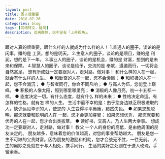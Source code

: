 ```yaml
---
layout: post
title: 圈子很重要
date: 2018-07-26
categories: blog
tags: [网络转文，格局]
description: 远离群体，说不定有「上帝视角」。
---
```

跟对人真的很重要，跟什么样的人就成为什么样的人！
1.普通人的圈子，谈论的是闲事，赚的是 工资，想的是明天。
2.生意人的圈子，谈论的是项目，赚的是 利润，想的是下一年。
3.事业人的圈子，谈论的是机会，赚的是 财富，想到的是未来和保障。
4.智慧人的圈子，谈论是给予，交流的是 奉献，遵道而行，一切将会自然富足。
想有所成就一定要跟对人，走对路，做对事！
和什么样的人在一起，就会有什么样的人生。
● 和勤奋的人在一起，您不会懒惰；
● 和积极的人在一起，您不会消沉；
● 与智者同行，你会不同凡响；
● 与高人为伍，您能登上巅峰。
● 积极的人像太阳，照到哪里哪里亮；
● 消极的人像月亮，初一十五都一样。
● 态度决定一切。有什么态度，就有什么 样的未来；
● 性格决定命运。有怎样的性格，就有怎 样的人生。
生活中最不幸的是：由于您身边缺乏积极进取的人，缺少远见卓识的人，使您的 人生变得平平庸庸，黯然失色。
● 如果您想聪明，那您就要和聪明的人在 一起，您才会更加睿智； 如果您想优秀， 那您就要和优秀的人在一起，您才会出类拔萃。
● 读好书，交高人，乃人生两大幸事。
想成功一定要跟对人，走对路，做对事！
教父
一个人的身份的高低，是由他周围的朋友决定的。
朋友越多，意味着您的价值越高，对您的事业帮助越大。
朋友是您一生不可缺的宝贵财富。因为朋友的激励和相助，您才会战无不胜，一往无前。
人生的奥妙之处就在于与人相处，携手同行。
生活的美好之处则在于送人玫瑰，手留余香。
